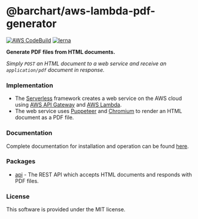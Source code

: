 # @barchart/aws-lambda-pdf-generator

[![AWS CodeBuild](https://codebuild.us-east-1.amazonaws.com/badges?uuid=eyJlbmNyeXB0ZWREYXRhIjoiTmtsZEw3M2l3cktxd3crQTJpMVVRbEUzU1dOMFBodFU0MlhaNUFZaC9kVzBIN1FYUXVVZFFUK29vcU5tazJyckNtVFFxL3BoSEdYMEk3V3dUOEhNUFhNPSIsIml2UGFyYW1ldGVyU3BlYyI6Ik84YnJJU1NUZDMvR3VLaXYiLCJtYXRlcmlhbFNldFNlcmlhbCI6MX0%3D&branch=master)](https://github.com/barchart/aws-lambda-pdf-generator)
[![lerna](https://img.shields.io/badge/maintained%20with-lerna-cc00ff.svg)](https://lerna.js.org/)

**Generate PDF files from HTML documents.**

_Simply ```POST``` an HTML document to a web service and receive an ```application/pdf``` document in response._

### Implementation

* The [Serverless](https://www.serverless.com/) framework creates a web service on the AWS cloud using [AWS API Gateway](https://aws.amazon.com/api-gateway/) and [AWS Lambda](https://aws.amazon.com/lambda/).
* The web service uses [Puppeteer](https://github.com/puppeteer/puppeteer) and [Chromium](https://github.com/alixaxel/chrome-aws-lambda) to render an HTML document as a PDF file.

### Documentation

Complete documentation for installation and operation can be found [here](https://barchart.github.io/aws-lambda-pdf-generator/#/).

### Packages

* [api](./packages/api) - The REST API which accepts HTML documents and responds with PDF files.

### License

This software is provided under the MIT license.
